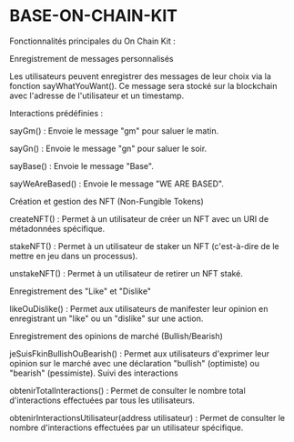 # BASE-ON-CHAIN-KIT

Fonctionnalités principales du On Chain Kit :



Enregistrement de messages personnalisés

Les utilisateurs peuvent enregistrer des messages de leur choix via la fonction sayWhatYouWant(). Ce message sera stocké sur la blockchain avec l'adresse de l'utilisateur et un timestamp.

Interactions prédéfinies :

sayGm() : Envoie le message "gm" pour saluer le matin.

sayGn() : Envoie le message "gn" pour saluer le soir.

sayBase() : Envoie le message "Base".

sayWeAreBased() : Envoie le message "WE ARE BASED".

Création et gestion des NFT (Non-Fungible Tokens)

createNFT() : Permet à un utilisateur de créer un NFT avec un URI de métadonnées spécifique.

stakeNFT() : Permet à un utilisateur de staker un NFT (c'est-à-dire de le mettre en jeu dans un processus).

unstakeNFT() : Permet à un utilisateur de retirer un NFT staké.

Enregistrement des "Like" et "Dislike"

likeOuDislike() : Permet aux utilisateurs de manifester leur opinion en enregistrant un "like" ou un "dislike" sur une action.

Enregistrement des opinions de marché (Bullish/Bearish)

jeSuisFkinBullishOuBearish() : Permet aux utilisateurs d'exprimer leur opinion sur le marché avec une déclaration "bullish" (optimiste) ou "bearish" (pessimiste).
Suivi des interactions

obtenirTotalInteractions() : Permet de consulter le nombre total d'interactions effectuées par tous les utilisateurs.

obtenirInteractionsUtilisateur(address utilisateur) : Permet de consulter le nombre d'interactions effectuées par un utilisateur spécifique.
